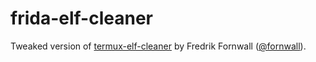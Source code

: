 # frida-elf-cleaner

Tweaked version of [termux-elf-cleaner](https://github.com/termux/termux-elf-cleaner)
by Fredrik Fornwall ([@fornwall](https://github.com/fornwall)).

